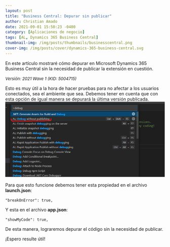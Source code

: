 ```yaml
---
layout: post
title: "Business Central: Depurar sin publicar"
author: Christian Amado
date: 2021-09-01 15:50:23 -0400
category: [Aplicaciones de negocio]
tags: [AL, Dynamics 365 Business Central]
thumbnail-img: /img/posts/thumbnails/businesscentral.png
cover-img: /img/posts/cover/dynamics-365-business-central.svg
---
```


En este artículo mostraré cómo depurar en Microsoft Dynamics 365 Business Central sin la necesidad de publicar la extensión en cuestión.

<!--more-->
*<font size="2">Versión: 2021 Wave 1 (KID: 5004715)</font>*

Esto es muy útil a la hora de hacer pruebas para no afectar a los usuarios conectados, sea el ambiente que sea. Debemos tener en cuenta que con esta opción de igual manera se depurará la última versión publicada.  
![](/img/posts/2021/09/01/Debug1.png) 

Para que esto funcione debemos tener esta propiedad en el archivo **launch.json**:
```
"breakOnError": true,
```
Y esta en el archivo **app.json**:
```
"showMyCode": true,
```

De esta manera, lograremos depurar el código sin la necesidad de publicar.

¡Espero resulte útil!